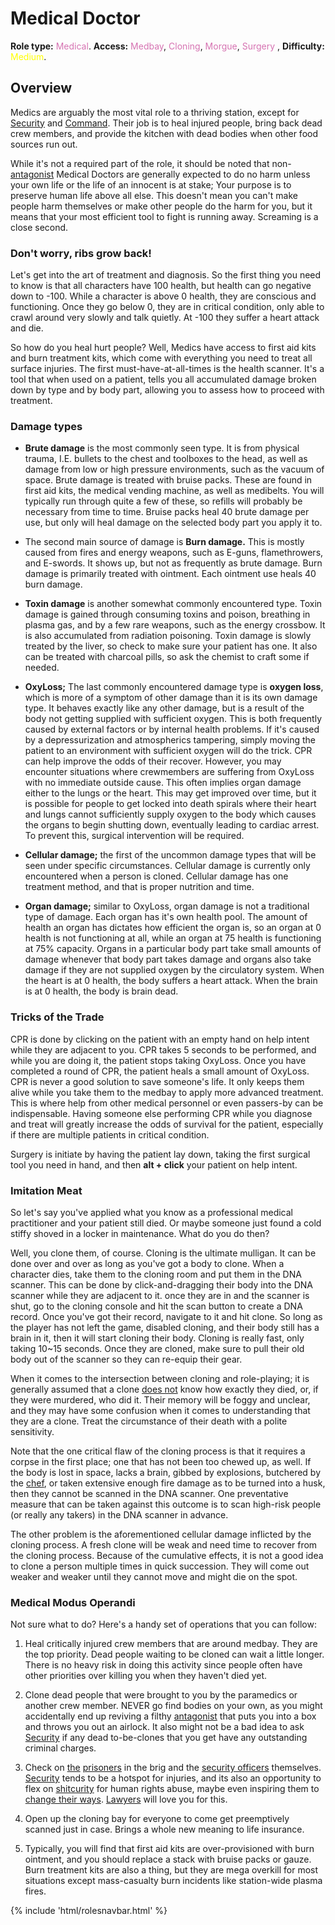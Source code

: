 # Medical Doctor
**Role type:** <font color= "#d673b2">Medical</font>. **Access:** <font color="#d673b2">Medbay</font>, <font color="#d673b2">Cloning</font>,  <font color="#d673b2">Morgue</font>, <font color="#d673b2">Surgery</font> , **Difficulty:** <font color="Yellow">Medium</font>.


## Overview

Medics are arguably the most vital role to a thriving station, except for [Security](Security.md) and [Command](Captain.md). Their job is to heal injured people, bring back dead crew members, and provide the kitchen with dead bodies when other food sources run out.


While it's not a required part of the role, it should be noted that non-[antagonist](Antagonist.md) Medical Doctors are generally expected to do no harm unless your own life or the life of an innocent is at stake; Your purpose is to preserve human life above all else. This doesn't mean you can't make people harm themselves or make other people do the harm for you, but it means that your most efficient tool to fight is running away. Screaming is a close second.


### Don't worry, ribs grow back!


Let's get into the art of treatment and diagnosis. So the first thing you need to know is that all characters have 100 health, but health can go negative down to -100. While a character is above 0 health, they are conscious and functioning. Once they go below 0, they are in critical condition, only able to crawl around very slowly and talk quietly. At -100 they suffer a heart attack and die.

So how do you heal hurt people? Well, Medics have access to first aid kits and burn treatment kits, which come with everything you need to treat all surface injuries. The first must-have-at-all-times is the health scanner. It's a tool that when used on a patient, tells you all accumulated damage broken down by type and by body part, allowing you to assess how to proceed with treatment.

### Damage types

- **Brute damage** is the most commonly seen type. It is from physical trauma, I.E. bullets to the chest and toolboxes to the head, as well as damage from low or high pressure environments, such as the vacuum of space. Brute damage is treated with bruise packs. These are found in first aid kits, the medical vending machine, as well as medibelts. You will typically run through quite a few of these, so refills will probably be necessary from time to time. Bruise packs heal 40 brute damage per use, but only will heal damage on the selected body part you apply it to.

- The second main source of damage is **Burn damage.** This is mostly caused from fires and energy weapons, such as E-guns, flamethrowers, and E-swords. It shows up, but not as frequently as brute damage. Burn damage is primarily treated with ointment. Each ointment use heals 40 burn damage.

- **Toxin damage** is another somewhat commonly encountered type. Toxin damage is gained through consuming toxins and poison, breathing in plasma gas, and by a few rare weapons, such as the energy crossbow. It is also accumulated from radiation poisoning. Toxin damage is slowly treated by the liver, so check to make sure your patient has one. It also can be treated with charcoal pills, so ask the chemist to craft some if needed.
- **OxyLoss;** The last commonly encountered damage type is **oxygen loss**, which is more of a symptom of other damage than it is its own damage type. It behaves exactly like any other damage, but is a result of the body not getting supplied with sufficient oxygen. This is both frequently caused by external factors or by internal health problems. If it's caused by a depressurization and atmospherics tampering, simply moving the patient to an environment with sufficient oxygen will do the trick. CPR can help improve the odds of their recover. However, you may encounter situations where crewmembers are suffering from OxyLoss with no immediate outside cause. This often implies organ damage either to the lungs or the heart. This may get improved over time, but it is possible for people to get locked into death spirals where their heart and lungs cannot sufficiently supply oxygen to the body which causes the organs to begin shutting down, eventually leading to cardiac arrest. To prevent this, surgical intervention will be required.
- **Cellular damage;** the first of the uncommon damage types that will be seen under specific circumstances. Cellular damage is currently only encountered when a person is cloned. Cellular damage has one treatment method, and that is proper nutrition and time.
- **Organ damage;** similar to OxyLoss, organ damage is not a traditional type of damage. Each organ has it's own health pool. The amount of health an organ has dictates how efficient the organ is, so an organ at 0 health is not functioning at all, while an organ at 75 health is functioning at 75% capacity. Organs in a particular body part take small amounts of damage whenever that body part takes damage and organs also take damage if they are not supplied oxygen by the circulatory system. When the heart is at 0 health, the body suffers a heart attack. When the brain is at 0 health, the body is brain dead.

### Tricks of the Trade

CPR is done by clicking on the patient with an empty hand on help intent while they are adjacent to you. CPR takes 5 seconds to be performed, and while you are doing it, the patient stops taking OxyLoss. Once you have completed a round of CPR, the patient heals a small amount of OxyLoss. CPR is never a good solution to save someone's life. It only keeps them alive while you take them to the medbay to apply more advanced treatment. This is where help from other medical personnel or even passers-by can be indispensable. Having someone else performing CPR while you diagnose and treat will greatly increase the odds of survival for the patient, especially if there are multiple patients in critical condition.

Surgery is initiate by having the patient lay down, taking the first surgical tool you need in hand, and then **alt + click** your patient on help intent.


###  Imitation Meat

So let's say you've applied what you know as a professional medical practitioner and your patient still died. Or maybe someone just found a cold stiffy shoved in a locker in maintenance. What do you do then?

Well, you clone them, of course. Cloning is the ultimate mulligan. It can be done over and over as long as you've got a body to clone. When a character dies, take them to the cloning room and put them in the DNA scanner. This can be done by click-and-dragging their body into the DNA scanner while they are adjacent to it. once they are in and the scanner is shut, go to the cloning console and hit the scan button to create a DNA record. Once you've got their record, navigate to it and hit clone. So long as the player has not left the game, disabled cloning, and their body still has a brain in it, then it will start cloning their body. Cloning is really fast, only taking 10~15 seconds. Once they are cloned, make sure to pull their old body out of the scanner so they can re-equip their gear.

When it comes to the intersection between cloning and role-playing; it is generally assumed that a clone <u>does not</u> know how exactly they died, or, if they were murdered, who did it. Their memory will be foggy and unclear, and they may have some confusion when it comes to understanding that they are a clone. Treat the circumstance of their death with a polite sensitivity.

Note that the one critical flaw of the cloning process is that it requires a corpse in the first place; one that has not been too chewed up, as well. If the body is lost in space, lacks a brain, gibbed by explosions, butchered by the [chef](Cook.md), or taken extensive enough fire damage as to be turned into a husk, then they cannot be scanned in the DNA scanner. One preventative measure that can be taken against this outcome is to scan high-risk people (or really any takers) in the DNA scanner in advance. 

The other problem is the aforementioned cellular damage inflicted by the cloning process. A fresh clone will be weak and need time to recover from the cloning process. Because of the cumulative effects, it is not a good idea to clone a person multiple times in quick succession. They will come out weaker and weaker until they cannot move and might die on the spot.

###  Medical Modus Operandi


Not sure what to do? Here's a handy set of operations that you can follow:

1) Heal critically injured crew members that are around medbay. They are the top priority. Dead people waiting to be cloned can wait a little longer. There is no heavy risk in doing this activity since people often have other priorities over killing you when they haven't died yet.

2) Clone dead people that were brought to you by the paramedics or another crew member. NEVER go find bodies on your own, as you might accidentally end up reviving a filthy [antagonist](Antagonist.md) that puts you into a box and throws you out an airlock. It also might not be a bad idea to ask [Security](Security.md) if any dead to-be-clones that you get have any outstanding criminal charges.

3) Check on [the](Assistant.md) [prisoners](Clown.md) in the brig and the [security officers](Security.md) themselves. [Security](Security.md) tends to be a hotspot for injuries, and its also an opportunity to flex on [shitcurity](Shitsec.md) for human rights abuse, maybe even inspiring them to [change their ways](So-close-to-impossible-that-it-might-as-well-not-even-exist.md). [Lawyers](Lawyer.md) will love you for this.

4) Open up the cloning bay for everyone to come get preemptively scanned just in case. Brings a whole new meaning to life insurance.

5) Typically, you will find that first aid kits are over-provisioned with burn ointment, and you should replace a stack with bruise packs or gauze. Burn treatment kits are also a thing, but they are mega overkill for most situations except mass-casualty burn incidents like station-wide plasma fires.

 {% include 'html/rolesnavbar.html' %}